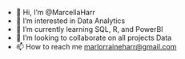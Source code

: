 - 👋 Hi, I’m @MarcellaHarr
- 👀 I’m interested in Data Analytics
- 🌱 I’m currently learning SQL, R, and PowerBI
- 💞️ I’m looking to collaborate on all projects Data
- 📫 How to reach me marlorraineharr@gmail.com

<!---
MarcellaHarr/MarcellaHarr is a ✨ special ✨ repository because its `README.md` (this file) appears on your GitHub profile.
You can click the Preview link to take a look at your changes.
--->

